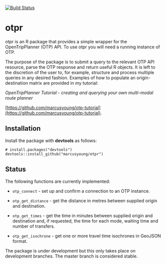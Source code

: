 [![Build Status](https://travis-ci.org/marcusyoung/otpr.svg?branch=master)](https://travis-ci.org/marcusyoung/otpr)

# otpr

otpr is an R package that provides a simple wrapper for the OpenTripPlanner (OTP) API.
To use otpr you will need a running instance of OTP.

The purpose of the package is to submit a query to the relevant OTP API resource, parse
the OTP response and return useful R objects. It is left to the discretion of the user to,
for example, structure and process multiple queries in any desired fashion. Examples of how
to populate an origin-destination matrix are provided in my tutorial:

*OpenTripPlanner Tutorial - creating and querying your own multi-modal route planner*

[https://github.com/marcusyoung/otp-tutorial](https://github.com/marcusyoung/otp-tutorial). 

## Installation

Install the package with **devtools** as follows:

```{r install, eval=FALSE}
# install.packages("devtools")
devtools::install_github("marcusyoung/otpr")
```

## Status

The following functions are currently implemented:

* `otp_connect` - set up and confirm a connection to an OTP instance.

* `otp_get_distance` - get the distance in metres between supplied origin and destination.

* `otp_get_times` - get the time in minutes between supplied origin and destination and,
if requested, the time for each mode, waiting time and number of transfers.

* `otp_get_isochrone` - get one or more travel time isochrones in GeoJSON format.


The package is under development but this only takes place on development branches. The master
branch is considered stable.

